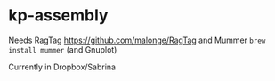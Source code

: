 # kp-assembly

Needs RagTag https://github.com/malonge/RagTag and Mummer `brew install mummer` (and Gnuplot)

Currently in Dropbox/Sabrina
